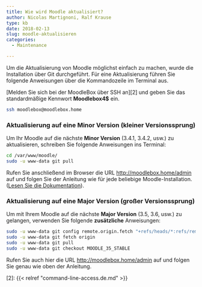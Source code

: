 ```yaml
---
title: Wie wird Moodle aktualisiert?
author: Nicolas Martignoni, Ralf Krause
type: kb
date: 2018-02-13
slug: moodle-aktualisieren
categories:
  - Maintenance

---
```

Um die Aktualisierung von Moodle möglichst einfach zu machen, wurde die Installation über Git durchgeführt. Für eine Aktualisierung führen Sie folgende Anweisungen über die Kommandozeile im Terminal aus.

[Melden Sie sich bei der MoodleBox über SSH an][2] und geben Sie das standardmäßige Kennwort __Moodlebox4$__ ein.

```bash
ssh moodlebox@moodlebox.home
```

### Aktualisierung auf eine __Minor Version__ (kleiner Versionssprung)

Um Ihr Moodle auf die nächste __Minor Version__ (3.4.1, 3.4.2, usw.) zu aktualisieren, schreiben Sie folgende Anweisungen ins Terminal:

```bash
cd /var/www/moodle/
sudo -u www-data git pull
```

Rufen Sie anschließend im Browser die URL http://moodlebox.home/admin auf und folgen Sie der Anleitung wie für jede beliebige Moodle-Installation. ([Lesen Sie die Dokumentation][1]).


### Aktualisierung auf eine __Major Version__ (großer Versionssprung)

Um mit Ihrem Moodle auf die nächste __Major Version__ (3.5, 3.6, usw.) zu gelangen, verwenden Sie folgende __zusätzliche__ Anweisungen:

```bash
sudo -u www-data git config remote.origin.fetch "+refs/heads/*:refs/remotes/origin/*"
sudo -u www-data git fetch origin
sudo -u www-data git pull
sudo -u www-data git checkout MOODLE_35_STABLE
```

Rufen Sie auch hier die URL http://moodlebox.home/admin auf und folgen Sie genau wie oben der Anleitung.

 [1]: https://docs.moodle.org/de/Aktualisierung_von_Moodle
 [2]: {{< relref "command-line-access.de.md" >}}
